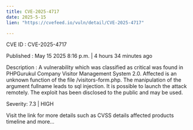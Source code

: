 ```yaml
---
title: CVE-2025-4717
date: 2025-5-15
lien: "https://cvefeed.io/vuln/detail/CVE-2025-4717"

---
```


CVE ID : CVE-2025-4717

Published :  May 15
2025
8:16 p.m. | 4 hours
34 minutes ago

Description : A vulnerability
which was classified as critical
was found in PHPGurukul Company Visitor Management System 2.0. Affected is an unknown function of the file /visitors-form.php. The manipulation of the argument fullname leads to sql injection. It is possible to launch the attack remotely. The exploit has been disclosed to the public and may be used.

Severity: 7.3 | HIGH

Visit the link for more details
such as CVSS details
affected products
timeline
and more...
